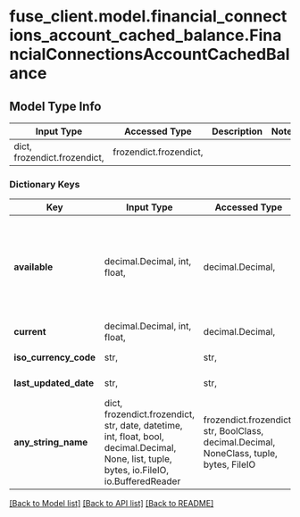 # fuse_client.model.financial_connections_account_cached_balance.FinancialConnectionsAccountCachedBalance

## Model Type Info
Input Type | Accessed Type | Description | Notes
------------ | ------------- | ------------- | -------------
dict, frozendict.frozendict,  | frozendict.frozendict,  |  | 

### Dictionary Keys
Key | Input Type | Accessed Type | Description | Notes
------------ | ------------- | ------------- | ------------- | -------------
**available** | decimal.Decimal, int, float,  | decimal.Decimal,  | The amount of funds available to be withdrawn from the account, as determined by the financial institution Available balance may be cached and is not guaranteed to be up-to-date in realtime unless the value was returned by /financial_connections/balances. | [optional] 
**current** | decimal.Decimal, int, float,  | decimal.Decimal,  | Amount without factoring in pending balances | [optional] 
**iso_currency_code** | str,  | str,  | The ISO-4217 currency code of the balance. | [optional] 
**last_updated_date** | str,  | str,  | The date of the last update to the balance. | [optional] 
**any_string_name** | dict, frozendict.frozendict, str, date, datetime, int, float, bool, decimal.Decimal, None, list, tuple, bytes, io.FileIO, io.BufferedReader | frozendict.frozendict, str, BoolClass, decimal.Decimal, NoneClass, tuple, bytes, FileIO | any string name can be used but the value must be the correct type | [optional]

[[Back to Model list]](../../README.md#documentation-for-models) [[Back to API list]](../../README.md#documentation-for-api-endpoints) [[Back to README]](../../README.md)

